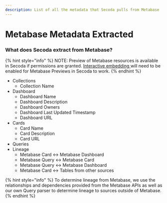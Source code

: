 ```yaml
---
description: List of all the metadata that Secoda pulls from Metabase
---
```


# Metabase Metadata Extracted

### What does Secoda extract from Metabase?

{% hint style="info" %}
NOTE: Preview of Metabase resources is available in Secoda if permissions are granted. [Interactive embedding ](https://www.metabase.com/docs/latest/embedding/interactive-embedding#enabling-interactive-embedding-in-metabase)will need to be enabled for Metabase Previews in Secoda to work.
{% endhint %}

* Collections
  * Collection Name
* Dashboard
  * Dashboard Name
  * Dashboard Description
  * Dashboard Owners
  * Dashboard Last Updated Timestamp
  * Dashboard URL
* Cards
  * Card Name
  * Card Description
  * Card URL
* Queries
* Lineage
  * Metabase Card <-> Metabase Dashboard
  * Metabase Query <-> Metabase Card
  * Metabase Query <-> Metabase Dashboard
  * Metabase Card <-> Tables from other sources

{% hint style="info" %}
To determine lineage from Metabase, we use the relationships and dependencies provided from the Metabase APIs as well as our own Query parser to determine lineage to sources outside of Metabase.
{% endhint %}
